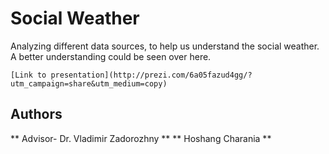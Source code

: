 # Social Weather

Analyzing different data sources, to help us understand the social weather. A better understanding could be seen over here.

```
[Link to presentation](http://prezi.com/6a05fazud4gg/?utm_campaign=share&utm_medium=copy)
```

## Authors 

** Advisor- Dr. Vladimir Zadorozhny **
** Hoshang Charania **



